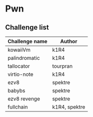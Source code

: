 # Pwn

## Challenge list
| Challenge name | Author |
| -------------- | ------ |
| kowaiiVm | k1R4 | 
| palindromatic | k1R4 | 
| tallocator | tourpran |
| virtio-note | k1R4 |
| ezv8 | spektre |
| babybs | spektre |
| ezv8 revenge | spektre |
| fullchain | k1R4, spektre |
